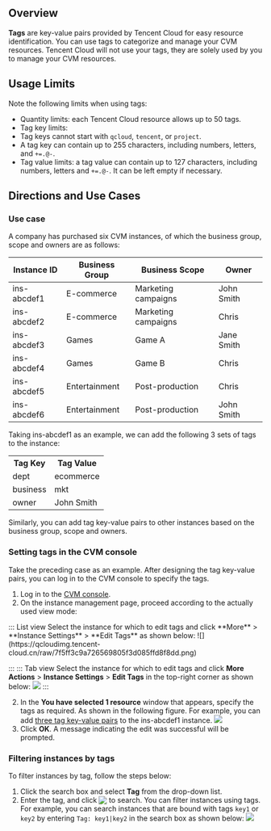 ## Overview

**Tags** are key-value pairs provided by Tencent Cloud for easy resource identification. You can use tags to categorize and manage your CVM resources.
Tencent Cloud will not use your tags, they are solely used by you to manage your CVM resources.

## Usage Limits
Note the following limits when using tags:
- Quantity limits: each Tencent Cloud resource allows up to 50 tags.
- Tag key limits:
 - Tag keys cannot start with `qcloud`, `tencent`, or `project`.
 - A tag key can contain up to 255 characters, including numbers, letters, and `+=.@-`.
- Tag value limits: a tag value can contain up to 127 characters, including numbers, letters and `+=.@-`. It can be left empty if necessary.

## Directions and Use Cases

### Use case

A company has purchased six CVM instances, of which the business group, scope and owners are as follows:

| Instance ID | Business Group | Business Scope | Owner |
|---------|---------|---------|--------|
| ins-abcdef1 | E-commerce | Marketing campaigns | John Smith |
| ins-abcdef2 | E-commerce | Marketing campaigns | Chris |
| ins-abcdef3 | Games | Game A | Jane Smith |
| ins-abcdef4 | Games | Game B | Chris |
| ins-abcdef5 | Entertainment | Post-production | Chris |
| ins-abcdef6 | Entertainment | Post-production | John Smith  |

Taking ins-abcdef1 as an example, we can add the following 3 sets of tags to the instance:
<table id="table02">
	<tr><th>Tag Key</th><th>Tag Value</th></tr>
	<tr><td>dept</td><td>ecommerce</td></tr>
	<tr><td>business</td><td>mkt</td></tr>
	<tr><td>owner</td><td>John Smith</td></tr>
</table>

Similarly, you can add tag key-value pairs to other instances based on the business group, scope and owners.

### Setting tags in the CVM console
Take the preceding case as an example. After designing the tag key-value pairs, you can log in to the CVM console to specify the tags.

1. Log in to the [CVM console](https://console.cloud.tencent.com/cvm).
2. On the instance management page, proceed according to the actually used view mode:
<dx-tabs>
::: List view
Select the instance for which to edit tags and click **More** > **Instance Settings** > **Edit Tags** as shown below:
![](https://qcloudimg.tencent-cloud.cn/raw/7f5ff3c9a726569805f3d085ffd8f8dd.png)

:::
::: Tab view
Select the instance for which to edit tags and click **More Actions** > **Instance Settings** > **Edit Tags** in the top-right corner as shown below:
![](https://qcloudimg.tencent-cloud.cn/raw/e558f115b9e41be9afd18c7649c9a823.png)
:::
</dx-tabs>

2. In the **You have selected 1 resource** window that appears, specify the tags as required. As shown in the following figure.
For example, you can add [three tag key-value pairs](#table02) to the ins-abcdef1 instance.
![](https://qcloudimg.tencent-cloud.cn/raw/0754fba6bf444e0e7519c51fcad0e9ed.png)
3. Click **OK**. A message indicating the edit was successful will be prompted.


### Filtering instances by tags

To filter instances by tag, follow the steps below:

1. Click the search box and select **Tag** from the drop-down list.
2. Enter the tag, and click <img src="https://main.qcloudimg.com/raw/3cca38f08eaa87087cdd1b81eaf08a0a.png" style="margin:-3px 0px;"> to search.
You can filter instances using tags. For example, you can search instances that are bound with tags `key1` or `key2` by entering `Tag: key1|key2` in the search box as shown below:
![](C:\Users\v_vruyangli\AppData\Roaming\Typora\typora-user-images\image-20220112170550388.png)



